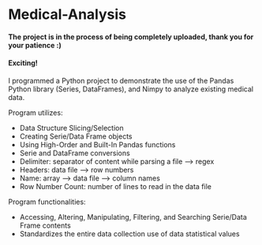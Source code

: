 # Medical-Analysis


#### The project is in the process of being completely uploaded, thank you for your patience :)    
#### Exciting!

I programmed a Python project to demonstrate the use of the Pandas Python library (Series, DataFrames), and Nimpy to analyze existing medical data.

Program utilizes:
- Data Structure Slicing/Selection
- Creating Serie/Data Frame objects
- Using High-Order and Built-In Pandas functions
- Serie and DataFrame conversions
- Delimiter: separator of content while parsing a file --> regex
- Headers: data file --> row numbers
- Name: array --> data file --> column names
- Row Number Count: number of lines to read in the data file


Program functionalities:
- Accessing, Altering, Manipulating, Filtering, and Searching Serie/Data Frame contents
- Standardizes the entire data collection use of data statistical values
